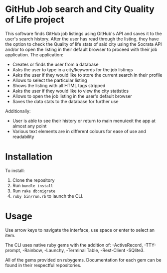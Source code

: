 # GitHub Job search and City Quality of Life project

This software finds GitHub job listings using GitHub's API and saves it to the user's search history. After the user has read through the listing, they have the option to check the Quality of life stats of said city using the Socrata API and/or to open the listing in their default browser to proceed with their job application. The application:

- Creates or finds the user from a database
- Asks the user to type in a city/keywords for the job listings
- Asks the user if they would like to store the current search in their profile
- Allows to select the particular listing
- Shows the listing with all HTML tags stripped
- Asks the user if they would like to view the city statistics
- Allows to open the job listing in the user's default browser
- Saves the data stats to the database for further use

Additionally:

- User is able to see their history or return to main menu/exit the app at almost any point
- Various text elements are in different colours for ease of use and readability


# Installation

To install:
1. Clone the repository
2. Run ```bundle install```
3. Run ```rake db:migrate```
4. ```ruby bin/run.rb``` to launch the CLI.

# Usage  

Use arrow keys to navigate the interface, use space or enter to select an item.

The CLI uses native ruby gems with the addition of:
-ActiveRecord,
-TTY-prompt,
-Rainbow,
-Launchy,
-Terminal Table,
-Rest-Client
-SQlite3.

All of the gems provided on rubygems. Documentation for each gem can be found in their respectful repositories.

